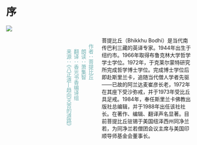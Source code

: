 # 序
<div class="wrapper">
<div class="vert">

![](./img/0.webp)

</div>
<div style="float:left; width:10em">&nbsp</div>

<div style="float:left; padding:20px;text-align:top; color: rgb(112, 177, 178); writing-mode: vertical-rl ">
作者：菩提比丘

朗读：萧集智

翻译：香光书香编译组

来源：《八正道—趋向灭苦的道路》
</div></div>

菩提比丘（Bhikkhu Bodhi）是当代南传巴利三藏的英译专家。1944年出生于纽约市。1966年取得布鲁克林大学哲学学士学位。1972年，于克莱尔蒙特研究所完成哲学博士学位。完成博士学位后即赴斯里兰卡，追随当代僧人学者先驱——已故的阿兰达麦崔彦长老，1972年在其座下受沙弥戒，并于1973年受比丘具足戒。1984年，奉任斯里兰卡佛教出版社总编辑，并于1988年出任该社社长。在著作、编辑、翻译声名显著。目前菩提比丘驻锡于美国纽泽西州同净兰若，为同净兰若僧团会议主席与美国印顺导师基金会董事长。

